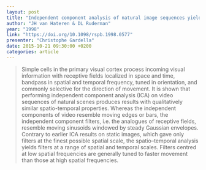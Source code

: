 ```yaml
---
layout: post
title: "Independent component analysis of natural image sequences yields spatio-temporal filters similar to simple cells in primary visual cortex"
author: "JH van Hateren & DL Ruderman"
year: "1998"
link: "https://doi.org/10.1098/rspb.1998.0577"
presenter: "Christophe Gardella"
date: 2015-10-21 09:30:00 +0200
categories: article
---
```


> Simple cells in the primary visual cortex process incoming visual information
> with receptive fields localized in space and time, bandpass in spatial and
> temporal frequency, tuned in orientation, and commonly selective for the
> direction of movement. It is shown that performing independent component
> analysis (ICA) on video sequences of natural scenes produces results with
> qualitatively similar spatio-temporal properties. Whereas the independent
> components of video resemble moving edges or bars, the independent component
> filters, i.e. the analogues of receptive fields, resemble moving sinusoids
> windowed by steady Gaussian envelopes. Contrary to earlier ICA results on
> static images, which gave only filters at the finest possible spatial scale,
> the spatio–temporal analysis yields filters at a range of spatial and temporal
> scales. Filters centred at low spatial frequencies are generally tuned to
> faster movement than those at high spatial frequencies.
